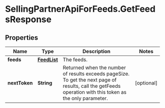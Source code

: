 # SellingPartnerApiForFeeds.GetFeedsResponse

## Properties
Name | Type | Description | Notes
------------ | ------------- | ------------- | -------------
**feeds** | [**FeedList**](FeedList.md) | The feeds. | 
**nextToken** | **String** | Returned when the number of results exceeds pageSize. To get the next page of results, call the getFeeds operation with this token as the only parameter. | [optional] 


